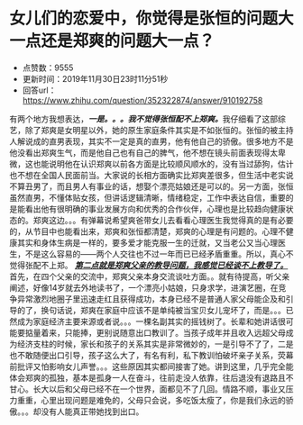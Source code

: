 # 女儿们的恋爱中，你觉得是张恒的问题大一点还是郑爽的问题大一点？
- 点赞数：9555
- 更新时间：2019年11月30日23时11分51秒
- 回答url：https://www.zhihu.com/question/352322874/answer/910192758
<body>
 <p data-pid="A90C4Vuo">有两个地方我想表达，<b><i>一是。。。我不觉得张恒配不上郑爽。</i></b>我仔细看了这部综艺，除了郑爽是女明星以外，她的原生家庭条件其实是不如张恒的。张恒的被主持人解说成的直男表现，其实不一定是真的直男，他有他自己的骄傲。很多地方不是他没看出郑爽生气，而是他自己也有自己的脾气，他不想在镜头前面表现得太卑微，这也能说明他在认识郑爽以前各方面是比较顺风顺水的，没有当过舔狗，估计也不想在全国人民面前当。大家说的长相方面确实比郑爽差很多，但生活中老实说不算丑男了，而且男人有事业的话，想娶个漂亮姑娘还是可以的。另一方面，张恒虽然直男，不懂体贴女孩，但讲话逻辑清晰，情绪稳定，工作中表达自信，重要的是能看出他有很明确的事业发展方向和优秀的合作伙伴，心理也是比较趋向健康状态的。郑爽这边。。。有弹幕说希望爽爸带女儿去看看心理医生我觉得真的是有必要的，从节目中也能看出来，郑爽和张恒都清楚，郑爽的心理是有问题的。心理不健康其实和身体生病是一样的，要多爱才能克服一生的迁就，又当老公又当心理医生，不是这么容易的——两个人交往也不过一年而已已经矛盾重重。所以，真心不觉得张配不上郑。 <b><i><u>第二点就是郑爽父亲的教导问题，我感觉已经谈不上教导了。</u></i></b>首先，在四个父亲的交流中，郑爽父亲本身交流谈吐方面。。就有待提高，听父亲阐述，好像14岁就去外地读书了，一个漂亮小姑娘，只身求学，进演艺圈，在竞争异常激烈地圈子里迅速走红且获得成功，本身已经不是普通人家父母能企及和引导的了，换句话说，郑爽在家庭中应该不是单纯被当宝贝女儿宠坏了，而是。。。已然成为家庭经济主要来源或者说。。。一棵名副其实的摇钱树了。长辈和她讲话很可能要掂量着来，只能捧，更别说随意出口教训了。当孩子成年并且收入远超父母成为经济支柱的时候，家长和孩子的关系其实是非常微妙的，一是引导不了了，二是也不敢随便出口引导，孩子这么大了，有名有利，私下教训怕破坏亲子关系，荧幕前批评又怕影响女儿声誉。。。这些原因其实都间接害了她。讲到这里，几乎完全能体会郑爽的孤独，基本是孤身一人在奋斗，往前走没人依靠，往后退没有退路且不甘心。长大以后和父母已经不在一个世界，面都见不了几回。情路不顺，事业又压力重重，心里出现问题是难免的，父母只会说，多吃饭太瘦了，你是我们永远的骄傲。。。却没有人能真正带她找到出口。</p>
</body>